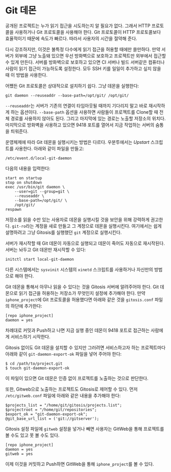 # Git 데몬

공개된 프로젝트는 누가 읽기 접근을 시도하는지 알 필요가 없다. 그래서 HTTP 프로토콜을 사용하거나 Git 프로토콜을 사용해야 한다. Git 프로토콜이 HTTP 프로토콜보다 효율적이기 때문에 속도가 빠르다. 따라서 사용자의 시간을 절약해 준다.

다시 강조하지만, 이것은 불특정 다수에게 읽기 접근을 허용할 때에만 쓸만하다. 만약 서버가 외부에 그냥 노출돼 있으면 우선 방화벽으로 보호하고 프로젝트만 외부에서 접근할 수 있게 만든다. 서버를 방화벽으로 보호하고 있으면 CI 서버나 빌드 서버같은 컴퓨터나 사람이 읽기 접근이 가능하도록 설정한다. 모두 SSH 키를 일일이 추가하고 싶지 않을 때 이 방법을 사용한다.

어쨌든 Git 프로토콜은 상대적으로 설치하기 쉽다. 그냥 데몬을 실행한다:

	git daemon --reuseaddr --base-path=/opt/git/ /opt/git/

`--reuseaddr`는 서버가 기존의 연결이 타임아웃될 때까지 기다리지 말고 바로 재시작하게 하는 옵션이다. `--base-path` 옵션을 사용하면 사람들이 프로젝트를 Clone할 때 전체 경로를 사용하지 않아도 된다. 그리고 마지막에 있는 경로는 노출할 저장소의 위치다. 마지막으로 방화벽을 사용하고 있으면 9418 포트를 열어서 지금 작업하는 서버의 숨통을 틔워준다.

운영체제에 따라 Git 데몬을 실행시키는 방법은 다르다. 우분투에서는 *Upstart* 스크립트를 사용한다. 아래와 같이 파일을 만들고:

	/etc/event.d/local-git-daemon

다음의 내용을 입력한다:

	start on startup
	stop on shutdown
	exec /usr/bin/git daemon \
	    --user=git --group=git \
	    --reuseaddr \
	    --base-path=/opt/git/ \
	    /opt/git/
	respawn

저장소를 읽을 수만 있는 사용자로 데몬을 실행시킬 것을 보안을 위해 강력하게 권고한다. `git-ro`라는 계정을 새로 만들고 그 계정으로 데몬을 실행시킨다. 여기에서는 쉽게 설명하려고 그냥 Gitosis를 실행했던 `git` 계정으로 실행시킨다.

서버가 재시작할 때 Git 데몬이 자동으로 실행되고 데몬이 죽어도 자동으로 재시작된다. 서버는 놔두고 Git 데몬만 재시작할 수 있다:

	initctl start local-git-daemon

다른 시스템에서는 `sysvinit` 시스템의 `xinetd` 스크립트를 사용하거나 자신만의 방법으로 해야 한다.

Git 데몬을 통해서 아무나 읽을 수 있다는 것을 Gitosis 서버에 알려주어야 한다. Git 데몬으로 읽기 접근을 허용하는 저장소가 무엇인지 설정에 추가해야 한다. 만약 `iphone_project`에 Git 프로토콜을 허용했다면 아래와 같은 것을 `gitosis.conf` 파일의 하단에 추가한다:

	[repo iphone_project]
	daemon = yes

차례대로 커밋과 Push하고 나면 지금 실행 중인 데몬이 9418 포트로 접근하는 사람에게 서비스하기 시작한다.

Gitosis 없이도 Git 데몬을 설치할 수 있지만 그러려면 서비스하고자 하는 프로젝트마다 아래와 같이 `git-daemon-export-ok` 파일을 넣어 주어야 한다:

	$ cd /path/to/project.git
	$ touch git-daemon-export-ok

이 파일이 있으면 Git 데몬은 인증 없이 프로젝트를 노출하는 것으로 판단한다.

또한, Gitweb으로 노출하는 프로젝트도 Gitosis로 제어할 수 있다. 먼저 `/etc/gitweb.conf` 파일에 아래와 같은 내용을 추가해야 한다:

	$projects_list = "/home/git/gitosis/projects.list";
	$projectroot = "/home/git/repositories";
	$export_ok = "git-daemon-export-ok";
	@git_base_url_list = ('git://gitserver');

Gitosis 설정 파일에 `gitweb` 설정을 넣거나 빼면 사용자는 GitWeb을 통해 프로젝트를 볼 수도 있고 못 볼 수도 있다.

	[repo iphone_project]
	daemon = yes
	gitweb = yes

이제 이것을 커밋하고 Push하면 GitWeb을 통해 `iphone_project`를 볼 수 있다.
